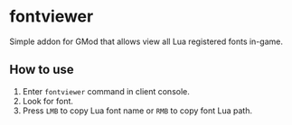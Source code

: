 # fontviewer
 Simple addon for GMod that allows view all Lua registered fonts in-game.

## How to use
1. Enter `fontviewer` command in client console.
2. Look for font.
3. Press `LMB` to copy Lua font name or `RMB` to copy font Lua path.
